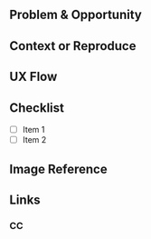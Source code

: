 ## Problem & Opportunity

## Context or Reproduce

## UX Flow

## Checklist

- [ ] Item 1
- [ ] Item 2

## Image Reference

## Links

### CC
